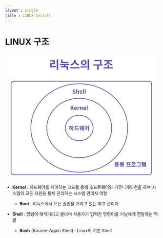 ```yaml
---
layout : single
title : LINUX Install
---
```

# LINUX 구조

![construction](images/linux_construct.png)
- **Kernel**
  :  하드웨어를 제어하는 코드를 통해 소프트웨어와 커뮤니케잇현을 하며 시스템의 모든 자원을 통제 관리하는 시스템 관리자 역할
  * **Root** : 리눅스에서 모든 권한을 가지고 있는 최고 관리자

- **Shell**
  : 명령어 해석기라고 불리며 사용자가 입력한 명령어를 커널에게 전달하는 역할
  * **Bash** (Bourne-Again Shell) : Linux의 기본 Shell
